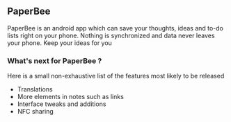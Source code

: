 ## PaperBee ##
PaperBee is an android app which can save your thoughts, ideas and to-do lists right on your phone.
Nothing is synchronized and data never leaves your phone. Keep your ideas for you

### What's next for PaperBee ? ###
Here is a small non-exhaustive list of the features most likely to be released
- Translations
- More elements in notes such as links
- Interface tweaks and additions
- NFC sharing